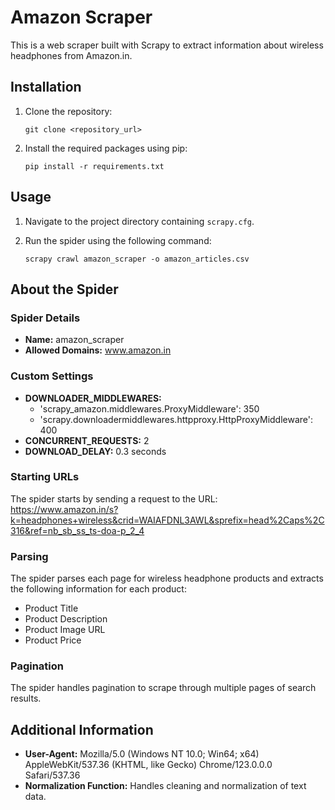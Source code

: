 # Amazon Scraper

This is a web scraper built with Scrapy to extract information about wireless headphones from Amazon.in.

## Installation

1. Clone the repository:

    ```
    git clone <repository_url>
    ```

2. Install the required packages using pip:

    ```
    pip install -r requirements.txt
    ```

## Usage

1. Navigate to the project directory containing `scrapy.cfg`.
2. Run the spider using the following command:

    ```
    scrapy crawl amazon_scraper -o amazon_articles.csv
    ```

## About the Spider

### Spider Details

- **Name:** amazon_scraper
- **Allowed Domains:** www.amazon.in

### Custom Settings

- **DOWNLOADER_MIDDLEWARES:**
    - 'scrapy_amazon.middlewares.ProxyMiddleware': 350
    - 'scrapy.downloadermiddlewares.httpproxy.HttpProxyMiddleware': 400
- **CONCURRENT_REQUESTS:** 2
- **DOWNLOAD_DELAY:** 0.3 seconds

### Starting URLs

The spider starts by sending a request to the URL:
https://www.amazon.in/s?k=headphones+wireless&crid=WAIAFDNL3AWL&sprefix=head%2Caps%2C316&ref=nb_sb_ss_ts-doa-p_2_4

### Parsing

The spider parses each page for wireless headphone products and extracts the following information for each product:

- Product Title
- Product Description
- Product Image URL
- Product Price

### Pagination

The spider handles pagination to scrape through multiple pages of search results.

## Additional Information

- **User-Agent:** Mozilla/5.0 (Windows NT 10.0; Win64; x64) AppleWebKit/537.36 (KHTML, like Gecko) Chrome/123.0.0.0 Safari/537.36
- **Normalization Function:** Handles cleaning and normalization of text data.

